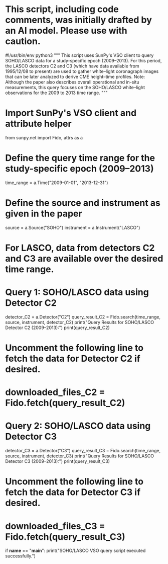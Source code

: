 # This script, including code comments, was initially drafted by an AI model. Please use with caution.

#!/usr/bin/env python3
"""
This script uses SunPy's VSO client to query SOHO/LASCO data for a study-specific epoch (2009–2013).
For this period, the LASCO detectors C2 and C3 (which have data available from 1995/12/08 to present)
are used to gather white–light coronagraph images that can be later analyzed to derive CME height–time profiles.
Note: Although the paper also describes overall operational and in-situ measurements, this query focuses on
the SOHO/LASCO white–light observations for the 2009 to 2013 time range.
"""

# Import SunPy's VSO client and attribute helper
from sunpy.net import Fido, attrs as a

# Define the query time range for the study-specific epoch (2009–2013)
time_range = a.Time("2009-01-01", "2013-12-31")

# Define the source and instrument as given in the paper
source = a.Source("SOHO")
instrument = a.Instrument("LASCO")

# For LASCO, data from detectors C2 and C3 are available over the desired time range.
# Query 1: SOHO/LASCO data using Detector C2
detector_C2 = a.Detector("C2")
query_result_C2 = Fido.search(time_range, source, instrument, detector_C2)
print("Query Results for SOHO/LASCO Detector C2 (2009–2013):")
print(query_result_C2)

# Uncomment the following line to fetch the data for Detector C2 if desired.
# downloaded_files_C2 = Fido.fetch(query_result_C2)

# Query 2: SOHO/LASCO data using Detector C3
detector_C3 = a.Detector("C3")
query_result_C3 = Fido.search(time_range, source, instrument, detector_C3)
print("Query Results for SOHO/LASCO Detector C3 (2009–2013):")
print(query_result_C3)

# Uncomment the following line to fetch the data for Detector C3 if desired.
# downloaded_files_C3 = Fido.fetch(query_result_C3)

if __name__ == "__main__":
    print("SOHO/LASCO VSO query script executed successfully.")
